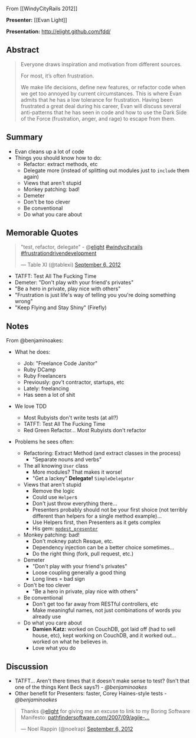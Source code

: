 From [[WindyCityRails 2012]]

**Presenter:** [[Evan Light]]

**Presentation:** http://elight.github.com/fdd/

## Abstract

> Everyone draws inspiration and motivation from different sources.
> 
> For most, it’s often frustration.
> 
> We make life decisions, define new features, or refactor code when we get too annoyed by current circumstances. This is where Evan admits that he has a low tolerance for frustration. Having been frustrated a great deal during his career, Evan will discuss several anti-patterns that he has seen in code and how to use the Dark Side of the Force (frustration, anger, and rage) to escape from them.

## Summary

* Evan cleans up a lot of code
* Things you should know how to do:
    * Refactor:  extract methods, etc
    * Delegate more (instead of splitting out modules just to `include` them again)
    * Views that aren't stupid
    * Monkey patching:  bad!
    * Demeter
    * Don't be too clever
    * Be conventional
    * Do what you care about

## Memorable Quotes

<blockquote class="twitter-tweet"><p>"test, refactor, delegate" - @<a href="https://twitter.com/elight">elight</a> <a href="https://twitter.com/search/%23windycityrails">#windycityrails</a> <a href="https://twitter.com/search/%23frustrationdrivendevelopment">#frustrationdrivendevelopment</a></p>&mdash; Table XI (@tablexi) <a href="https://twitter.com/tablexi/status/243730388650979328" data-datetime="2012-09-06T15:20:27+00:00">September 6, 2012</a></blockquote>

* TATFT: Test All The Fucking Time
* Demeter: "Don't play with your friend's privates"
* "Be a hero in private, play nice with others"
* "Frustration is just life's way of telling you you're doing something wrong"
* "Keep Flying and Stay Shiny" (Firefly)

## Notes

From @benjaminoakes:

* What he does:
    * Job: "Freelance Code Janitor"
    * Ruby DCamp
    * Ruby Freelancers
    * Previously: gov't contractor, startups, etc
    * Lately: freelancing
    * Has seen a lot of shit

* We love TDD
    * Most Rubyists don't write tests (at all?)
    * TATFT: Test All The Fucking Time
    * Red Green Refactor... Most Rubyists don't refactor

* Problems he sees often:
    * Refactoring:  Extract Method (and extract classes in the process)
        * "Separate nouns and verbs"
    * The all knowing `User` class
        * More modules?  That makes it worse!
        * "Get a lackey"  **Delegate!**  `SimpleDelegator`
    * Views that aren't stupid
        * Remove the logic
        * Could use `Helper`s
        * Don't just throw everything there...
        * Presenters probably should not be your first shoice (not terribly different than helpers for a single method example)...
        * Use Helpers first, then Presenters as it gets complex
        * His gem: [`modest_presenter`](https://github.com/elight/modest_presenter)
    * Monkey patching: bad!
        * Don't mokney patch Resque, etc.
        * Dependency injection can be a better choice sometimes...
        * Do the right thing (fork, pull request, etc.)
    * Demeter
        * "Don't play with your friend's privates"
        * Loose coupling generally a good thing
        * Long lines = bad sign
    * Don't be too clever
        * "Be a hero in private, play nice with others"
    * Be conventional
        * Don't get too far away from RESTful controllers, etc
        * Make meaningful names, not just combinations of words you already use
    * Do what you care about
        * **Damien Katz:** worked on CouchDB, got laid off (had to sell house, etc), kept working on CouchDB, and it worked out...  worked on what he believes in.
        * Love what you do

## Discussion

* TATFT... Aren't there times that it doesn't make sense to test?  (Isn't that one of the things Kent Beck says?)  - _@benjaminoakes_
* Other benefit for Presenters:  faster, Corey Haines-style tests - _@benjaminoakes_

<blockquote class="twitter-tweet"><p>Thanks @<a href="https://twitter.com/elight">elight</a> for giving me an excuse to link to my Boring Software Manifesto: <a href="http://t.co/86BsDgrY" title="http://pathfindersoftware.com/2007/09/agile-the-contr/">pathfindersoftware.com/2007/09/agile-…</a></p>&mdash; Noel Rappin (@noelrap) <a href="https://twitter.com/noelrap/status/243733090445447169" data-datetime="2012-09-06T15:31:11+00:00">September 6, 2012</a></blockquote>
